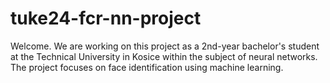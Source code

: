 # tuke24-fcr-nn-project
Welcome. We are working on this project as a 2nd-year bachelor's student at the Technical University in Kosice within the subject of neural networks. The project focuses on face identification using machine learning.
